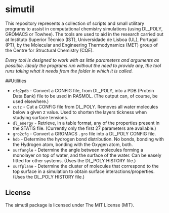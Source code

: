 simutil
=======

This repository represents a collection of scripts and small utilitary programs to assist in computational chemistry simulations (using DL_POLY, GROMACS or Towhee). The tools are used to aid in the research carried out at Instituto Superior Técnico (IST), Universidade de Lisboa (UL), Portugal (PT), by the Molecular and Engineering Thermodynamics (MET) group of the Centre for Structural Chemistry (CQE).

_Every tool is designed to work with as little parameters and arguments as possible. Idealy the programs run without the need to provide any, the tool runs taking what it needs from the folder in which it is called._

##Utilities

* ```cfg2pdb``` - Convert a CONFIG file, from DL_POLY, into a PDB (Protein Data Bank) file to be used in RASMOL. (The output can, of course, be used elsewhere.)
* ```cutz``` - Cut a CONFIG file from DL_POLY. Removes all water molecules below a given z value. Used to shorten the layers tickness when studying surface tensions.
* ```dl_energy``` - Retrieve, in a table format, any of the properties present in the STATIS file. (Currently only the first 27 parameters are available.)
* ```gro2cfg``` - Convert a GROMACS ```.gro``` file into a DL_POLY CONFIG file.
* ```hdb``` - Determine the hydrogen bond distribution. No bonds, bonding with the Hydrogen atom, bonding with the Oxygen atom, both.
* ```surfangle``` - Determine the angle between molecules forming a monolayer on top of water, and the surface of the water. Can be easely fitted for other systems. (Uses the DL_POLY HISTORY file.)
* ```surfplane``` - Determine the cluster of molecules that correspond to the top surface in a simulation to obtain surface interactions/properties. (Uses the DL_POLY HISTORY file.)

## License
The simutil package is licensed under The MIT License (MIT).
